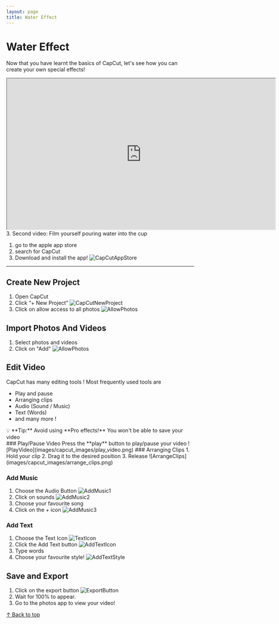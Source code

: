 ```yaml
---
layout: page
title: Water Effect
---
```

# Water Effect
Now that you have learnt the basics of CapCut, let's see how you can create your own special effects!

<iframe width="720" height="405"
src="https://youtu.be/4TjUayYWgG8?si=py27z8X_Vgi_pJkD&t=12"
</iframe>

# Table Of Contents
- [CapCut](#capcut)
- [Table Of Contents](#table-of-contents)
  - [Download and Install](#download-and-install)
  - [Create New Project](#create-new-project)
  - [Import Photos And Videos](#import-photos-and-videos)
  - [Edit Video](#edit-video)
    - [Play/Pause Video](#playpause-video)
    - [Arranging Clips](#arranging-clips)
    - [Add Music](#add-music)
    - [Add Text](#add-text)
  - [Save and Export](#save-and-export)

--------------------------------------------------------------------------------------------------------------------

## Record 2 videos

1. First video: Film your phone over the cup
<iframe width="720" height="405"
src="https://drive.google.com/file/d/16mL8aNxOZC9NYLpjkMnLG5ZbPJdeDwjN/view?resourcekey">
</iframe>
3. Second video: Film yourself pouring water into the cup

1. go to the apple app store
2. search for CapCut
3. Download and install the app!
![CapCutAppStore](images/capcut_images/capcutstore.png)

---

## Create New Project
1. Open CapCut
2. Click “+ New Project”
![CapCutNewProject](images/capcut_images/new_project.png)
3. Click on allow access to all photos
![AllowPhotos](images/capcut_images/allow_all_photos.png)

## Import Photos And Videos
1. Select photos and videos
2. Click on "Add"
![AllowPhotos](images/capcut_images/add_photos.png)

## Edit Video
CapCut has many editing tools !
Most frequently used tools are
- Play and pause
- Arranging clips
- Audio (Sound / Music)
- Text (Words)
- and many more !
<div markdown="span" class="alert alert-success">💡 **Tip:** Avoid using **Pro effects!** You won't be able to save your video
</div>
  ### Play/Pause Video
  Press the **play** button to play/pause your video
  ![PlayVideo](images/capcut_images/play_video.png)
  ### Arranging Clips
  1. Hold your clip
  2. Drag it to the desired position
  3. Release
  ![ArrangeClips](images/capcut_images/arrange_clips.png)

  ### Add Music
  1. Choose the Audio Button
  ![AddMusic1](images/capcut_images/add_music_1.png)
  2. Click on sounds
  ![AddMusic2](images/capcut_images/add_music_2.png)
  3. Choose your favourite song
  4. Click on the + icon
  ![AddMusic3](images/capcut_images/add_music_3.png)
  ### Add Text
  1. Choose the Text Icon
  ![TextIcon](images/capcut_images/text_icon.png)
  2. Click the Add Text button
  ![AddTextIcon](images/capcut_images/add_text_icon.png)
  3. Type words
  4. Choose your favourite style!
  ![AddTextStyle](images/capcut_images/add_text_style.png)
## Save and Export
1. Click on the export button
  ![ExportButton](images/capcut_images/export_button.png)
2. Wait for 100% to appear. 
3. Go to the photos app to view your video!
   

[↑ Back to top](#table-of-contents)
